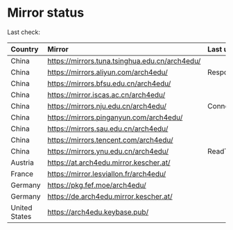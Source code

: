 <script src="./time.js"></script>
# Mirror status
Last check: <script type="text/javascript">localize(1666387535.2126703);</script>

|Country|Mirror|Last update|
|:------|:-----|:----------|
|China|https://mirrors.tuna.tsinghua.edu.cn/arch4edu/|<script type="text/javascript">localize(1666335550);</script>|
|China|https://mirrors.aliyun.com/arch4edu/|Response 404|
|China|https://mirrors.bfsu.edu.cn/arch4edu/|<script type="text/javascript">localize(1666335550);</script>|
|China|https://mirror.iscas.ac.cn/arch4edu/|<script type="text/javascript">localize(1666335550);</script>|
|China|https://mirrors.nju.edu.cn/arch4edu/|ConnectTimeout|
|China|https://mirrors.pinganyun.com/arch4edu/|<script type="text/javascript">localize(1666335550);</script>|
|China|https://mirrors.sau.edu.cn/arch4edu/|<script type="text/javascript">localize(1650446957);</script>|
|China|https://mirrors.tencent.com/arch4edu/|<script type="text/javascript">localize(1666335550);</script>|
|China|https://mirrors.ynu.edu.cn/arch4edu/|ReadTimeout|
|Austria|https://at.arch4edu.mirror.kescher.at/|<script type="text/javascript">localize(1666335550);</script>|
|France|https://mirror.lesviallon.fr/arch4edu/|<script type="text/javascript">localize(1666335550);</script>|
|Germany|https://pkg.fef.moe/arch4edu/|<script type="text/javascript">localize(1666335550);</script>|
|Germany|https://de.arch4edu.mirror.kescher.at/|<script type="text/javascript">localize(1666335550);</script>|
|United States|https://arch4edu.keybase.pub/|<script type="text/javascript">localize(1666335550);</script>|

<script src="./tablefilter/tablefilter.js"></script>
<script src="./table.js"></script>